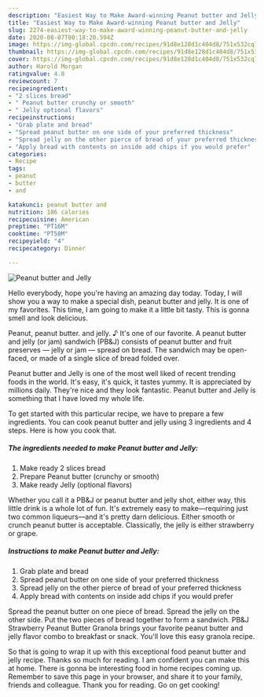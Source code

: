 ```yaml
---
description: "Easiest Way to Make Award-winning Peanut butter and Jelly"
title: "Easiest Way to Make Award-winning Peanut butter and Jelly"
slug: 2274-easiest-way-to-make-award-winning-peanut-butter-and-jelly
date: 2020-08-07T00:18:20.594Z
image: https://img-global.cpcdn.com/recipes/91d8e128d1c404d8/751x532cq70/peanut-butter-and-jelly-recipe-main-photo.jpg
thumbnail: https://img-global.cpcdn.com/recipes/91d8e128d1c404d8/751x532cq70/peanut-butter-and-jelly-recipe-main-photo.jpg
cover: https://img-global.cpcdn.com/recipes/91d8e128d1c404d8/751x532cq70/peanut-butter-and-jelly-recipe-main-photo.jpg
author: Harold Morgan
ratingvalue: 4.8
reviewcount: 7
recipeingredient:
- "2 slices bread"
- " Peanut butter crunchy or smooth"
- " Jelly optional flavors"
recipeinstructions:
- "Grab plate and bread"
- "Spread peanut butter on one side of your preferred thickness"
- "Spread jelly on the other pierce of bread of your preferred thickness"
- "Apply bread with contents on inside add chips if you would prefer"
categories:
- Recipe
tags:
- peanut
- butter
- and

katakunci: peanut butter and 
nutrition: 186 calories
recipecuisine: American
preptime: "PT16M"
cooktime: "PT50M"
recipeyield: "4"
recipecategory: Dinner

---
```



![Peanut butter and Jelly](https://img-global.cpcdn.com/recipes/91d8e128d1c404d8/751x532cq70/peanut-butter-and-jelly-recipe-main-photo.jpg)

Hello everybody, hope you're having an amazing day today. Today, I will show you a way to make a special dish, peanut butter and jelly. It is one of my favorites. This time, I am going to make it a little bit tasty. This is gonna smell and look delicious.

Peanut, peanut butter. and jelly. ♪ It&#39;s one of our favorite. A peanut butter and jelly (or jam) sandwich (PB&amp;J) consists of peanut butter and fruit preserves — jelly or jam — spread on bread. The sandwich may be open-faced, or made of a single slice of bread folded over.

Peanut butter and Jelly is one of the most well liked of recent trending foods in the world. It's easy, it's quick, it tastes yummy. It is appreciated by millions daily. They're nice and they look fantastic. Peanut butter and Jelly is something that I have loved my whole life.


To get started with this particular recipe, we have to prepare a few ingredients. You can cook peanut butter and jelly using 3 ingredients and 4 steps. Here is how you cook that.

<!--inarticleads1-->

##### The ingredients needed to make Peanut butter and Jelly:

1. Make ready 2 slices bread
1. Prepare  Peanut butter (crunchy or smooth)
1. Make ready  Jelly (optional flavors)


Whether you call it a PB&amp;J or peanut butter and jelly shot, either way, this little drink is a whole lot of fun. It&#39;s extremely easy to make—requiring just two common liqueurs—and it&#39;s pretty darn delicious. Either smooth or crunch peanut butter is acceptable. Classically, the jelly is either strawberry or grape. 

<!--inarticleads2-->

##### Instructions to make Peanut butter and Jelly:

1. Grab plate and bread
1. Spread peanut butter on one side of your preferred thickness
1. Spread jelly on the other pierce of bread of your preferred thickness
1. Apply bread with contents on inside add chips if you would prefer


Spread the peanut butter on one piece of bread. Spread the jelly on the other side. Put the two pieces of bread together to form a sandwich. PB&amp;J Strawberry Peanut Butter Granola brings your favorite peanut butter and jelly flavor combo to breakfast or snack. You&#39;ll love this easy granola recipe. 

So that is going to wrap it up with this exceptional food peanut butter and jelly recipe. Thanks so much for reading. I am confident you can make this at home. There is gonna be interesting food in home recipes coming up. Remember to save this page in your browser, and share it to your family, friends and colleague. Thank you for reading. Go on get cooking!
